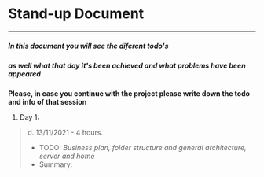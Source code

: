 # Stand-up Document

---

##### In this document you will see the diferent todo's
##### as well what that day it's been achieved and what problems have been appeared

**Please, in case you continue with the project please write down the todo and info of that session**

1. Day 1:

> d. 13/11/2021 - 4 hours. 
>- TODO: *Business plan, folder structure and general architecture, server and home* 
>- Summary: